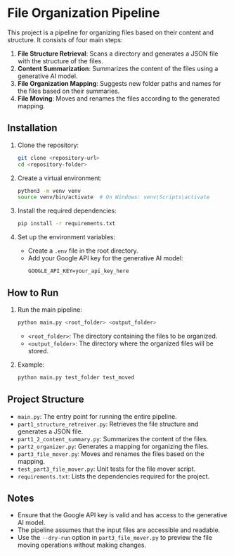 # File Organization Pipeline

This project is a pipeline for organizing files based on their content and structure. It consists of four main steps:

1. **File Structure Retrieval**: Scans a directory and generates a JSON file with the structure of the files.
2. **Content Summarization**: Summarizes the content of the files using a generative AI model.
3. **File Organization Mapping**: Suggests new folder paths and names for the files based on their summaries.
4. **File Moving**: Moves and renames the files according to the generated mapping.

## Installation

1. Clone the repository:
   ```bash
   git clone <repository-url>
   cd <repository-folder>
   ```

2. Create a virtual environment:
   ```bash
   python3 -m venv venv
   source venv/bin/activate  # On Windows: venv\Scripts\activate
   ```

3. Install the required dependencies:
   ```bash
   pip install -r requirements.txt
   ```

4. Set up the environment variables:
   - Create a `.env` file in the root directory.
   - Add your Google API key for the generative AI model:
     ```
     GOOGLE_API_KEY=your_api_key_here
     ```

## How to Run

1. Run the main pipeline:
   ```bash
   python main.py <root_folder> <output_folder>
   ```
   - `<root_folder>`: The directory containing the files to be organized.
   - `<output_folder>`: The directory where the organized files will be stored.

2. Example:
   ```bash
   python main.py test_folder test_moved
   ```

## Project Structure

- `main.py`: The entry point for running the entire pipeline.
- `part1_structure_retreiver.py`: Retrieves the file structure and generates a JSON file.
- `part1_2_content_summary.py`: Summarizes the content of the files.
- `part2_organizer.py`: Generates a mapping for organizing the files.
- `part3_file_mover.py`: Moves and renames the files based on the mapping.
- `test_part3_file_mover.py`: Unit tests for the file mover script.
- `requirements.txt`: Lists the dependencies required for the project.

## Notes

- Ensure that the Google API key is valid and has access to the generative AI model.
- The pipeline assumes that the input files are accessible and readable.
- Use the `--dry-run` option in `part3_file_mover.py` to preview the file moving operations without making changes.


